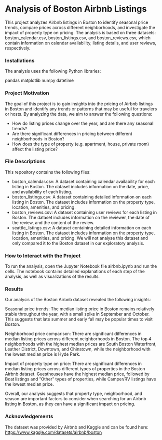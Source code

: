 # Analysis of Boston Airbnb Listings

This project analyzes Airbnb listings in Boston to identify seasonal price trends, compare prices across different neighborhoods, and investigate the impact of property type on pricing. The analysis is based on three datasets: boston_calendar.csv, boston_listings.csv, and boston_reviews.csv, which contain information on calendar availability, listing details, and user reviews, respectively.

### Installations
The analysis uses the following Python libraries:

pandas
matplotlib
numpy
datetime

### Project Motivation
The goal of this project is to gain insights into the pricing of Airbnb listings in Boston and identify any trends or patterns that may be useful for travelers or hosts. By analyzing the data, we aim to answer the following questions:

- How do listing prices change over the year, and are there any seasonal trends?
- Are there significant differences in pricing between different neighborhoods in Boston?
- How does the type of property (e.g. apartment, house, private room) affect the listing price?

### File Descriptions
This repository contains the following files:

- boston_calendar.csv: A dataset containing calendar availability for each listing in Boston. The dataset includes information on the date, price, and availability of each listing.
- boston_listings.csv: A dataset containing detailed information on each listing in Boston. The dataset includes information on the property type, location, amenities, and pricing.
- boston_reviews.csv: A dataset containing user reviews for each listing in Boston. The dataset includes information on the reviewer, the date of the review, and the content of the review.
- seattle_listings.csv: A dataset containing detailed information on each listing in Boston. The dataset includes information on the property type, location, amenities, and pricing. We will not analyse this dataset and only compared it to the Boston dataset in our exploratory analysis. 

### How to Interact with the Project
To run the analysis, open the Jupyter Notebook file airbnb.ipynb and run the cells. The notebook contains detailed explanations of each step of the analysis, as well as visualizations of the results.


### Results

Our analysis of the Boston Airbnb dataset revealed the following insights:

Seasonal price trends: The median listing price in Boston remains relatively stable throughout the year, with a small spike in September and October. This suggests that late summer and early fall may be popular times to visit Boston.

Neighborhood price comparison: There are significant differences in median listing prices across different neighborhoods in Boston. The top 4 neighborhoods with the highest median prices are South Boston Waterfront, Leather District, Downtown, and Chinatown, while the neighborhood with the lowest median price is Hyde Park.

Impact of property type on price: There are significant differences in median listing prices across different types of properties in the Boston Airbnb dataset. Guesthouses have the highest median price, followed by Boat listings and "Other" types of properties, while Camper/RV listings have the lowest median price.

Overall, our analysis suggests that property type, neighborhood, and season are important factors to consider when searching for an Airbnb listing in Boston, as they can have a significant impact on pricing.

### Acknowledgements

The dataset was provided by Airbnb and Kaggle and can be found here: https://www.kaggle.com/datasets/airbnb/boston